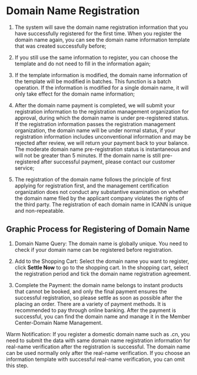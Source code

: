 # Domain Name Registration

1. The system will save the domain name registration information that you have successfully registered for the first time. When you register the domain name again, you can see the domain name information template that was created successfully before;

2. If you still use the same information to register, you can choose the template and do not need to fill in the information again;

3. If the template information is modified, the domain name information of the template will be modified in batches. This function is a batch operation. If the information is modified for a single domain name, it will only take effect for the domain name information;

4. After the domain name payment is completed, we will submit your registration information to the registration management organization for approval, during which the domain name is under pre-registered status. If the registration information passes the registration management organization, the domain name will be under normal status, if your registration information includes unconventional information and may be rejected after review, we will return your payment back to your balance. The moderate domain name pre-registration status is instantaneous and will not be greater than 5 minutes. If the domain name is still pre-registered after successful payment, please contact our customer service;

5. The registration of the domain name follows the principle of first applying for registration first, and the management certification organization does not conduct any substantive examination on whether the domain name filed by the applicant company violates the rights of the third party. The registration of each domain name in ICANN is unique and non-repeatable.



## Graphic Process for Registering of Domain Name

1. Domain Name Query: The domain name is globally unique. You need to check if your domain name can be registered before registration.




2. Add to the Shopping Cart: Select the domain name you want to register, click **Settle Now** to go to the shopping cart. In the shopping cart, select the registration period and tick the domain name registration agreement.




3. Complete the Payment: the domain name belongs to instant products that cannot be booked, and only the final payment ensures the successful registration, so please settle as soon as possible after the placing an order. There are a variety of payment methods. It is recommended to pay through online banking. After the payment is successful, you can find the domain name and manage it in the Member Center-Domain Name Management.




Warm Notification: If you register a domestic domain name such as .cn, you need to submit the data with same domain name registration information for real-name verification after the registration is successful. The domain name can be used normally only after the real-name verification. If you choose an information template with successful real-name verification, you can omit this step.

